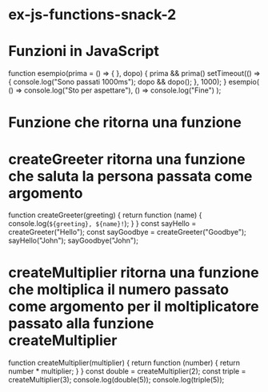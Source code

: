 # ex-js-functions-snack-2
# Funzioni in JavaScript
function esempio(prima = () => { }, dopo) {
    prima && prima()
    setTimeout(() => {
        console.log("Sono passati 1000ms");
        dopo && dopo();
    }, 1000);
}
esempio(
    () => console.log("Sto per aspettare"),
    () => console.log("Fine")
);

# Funzione che ritorna una funzione
# createGreeter ritorna una funzione che saluta la persona passata come argomento
function createGreeter(greeting) {
    return function (name) {
        console.log(`${greeting}, ${name}!`);
    }
}
const sayHello = createGreeter("Hello");
const sayGoodbye = createGreeter("Goodbye");
sayHello("John");
sayGoodbye("John");

# createMultiplier ritorna una funzione che moltiplica il numero passato come argomento per il moltiplicatore passato alla funzione createMultiplier
function createMultiplier(multiplier) {
    return function (number) {
        return number * multiplier;
    }
}
const double = createMultiplier(2);
const triple = createMultiplier(3);
console.log(double(5));
console.log(triple(5));